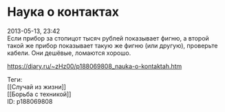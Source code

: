 Наука о контактах
==================

   
 2013-05-13, 23:42   
  Если прибор за стопицот тысяч рублей показывает фигню, а второй такой же прибор показывает такую же фигню (или другую), проверьте кабели. Они дешёвые, ломаются хорошо.   
    
 <https://diary.ru/~zHz00/p188069808_nauka-o-kontaktah.htm>   
   
 Теги:   
 [[Случай из жизни]]   
 [[Борьба с техникой]]   
 ID: p188069808